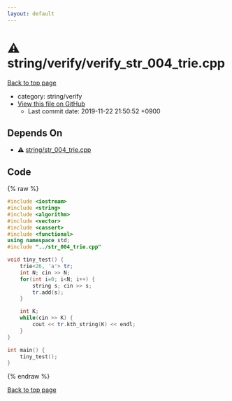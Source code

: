```yaml
---
layout: default
---
```


<!-- mathjax config similar to math.stackexchange -->
<script type="text/javascript" async
  src="https://cdnjs.cloudflare.com/ajax/libs/mathjax/2.7.5/MathJax.js?config=TeX-MML-AM_CHTML">
</script>
<script type="text/x-mathjax-config">
  MathJax.Hub.Config({
    TeX: { equationNumbers: { autoNumber: "AMS" }},
    tex2jax: {
      inlineMath: [ ['$','$'] ],
      processEscapes: true
    },
    "HTML-CSS": { matchFontHeight: false },
    displayAlign: "left",
    displayIndent: "2em"
  });
</script>

<script type="text/javascript" src="https://cdnjs.cloudflare.com/ajax/libs/jquery/3.4.1/jquery.min.js"></script>
<script src="https://cdn.jsdelivr.net/npm/jquery-balloon-js@1.1.2/jquery.balloon.min.js" integrity="sha256-ZEYs9VrgAeNuPvs15E39OsyOJaIkXEEt10fzxJ20+2I=" crossorigin="anonymous"></script>
<script type="text/javascript" src="../../../assets/js/copy-button.js"></script>
<link rel="stylesheet" href="../../../assets/css/copy-button.css" />


# :warning: string/verify/verify_str_004_trie.cpp
<a href="../../../index.html">Back to top page</a>

* category: string/verify
* <a href="{{ site.github.repository_url }}/blob/master/string/verify/verify_str_004_trie.cpp">View this file on GitHub</a>
    - Last commit date: 2019-11-22 21:50:52 +0900




## Depends On
* :warning: <a href="../str_004_trie.cpp.html">string/str_004_trie.cpp</a>


## Code
{% raw %}
```cpp
#include <iostream>
#include <string>
#include <algorithm>
#include <vector>
#include <cassert>
#include <functional>
using namespace std;
#include "../str_004_trie.cpp"

void tiny_test() {
    trie<26, 'a'> tr;
    int N; cin >> N;
    for(int i=0; i<N; i++) {
        string s; cin >> s;
        tr.add(s);
    }

    int K;
    while(cin >> K) {
        cout << tr.kth_string(K) << endl;
    }
}

int main() {
    tiny_test();
}

```
{% endraw %}

<a href="../../../index.html">Back to top page</a>

